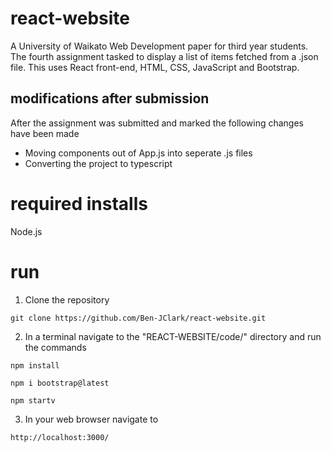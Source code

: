 # react-website

A University of Waikato Web Development paper for third year students. The fourth assignment tasked to display a list of items fetched from a .json file. This uses React front-end, HTML, CSS, JavaScript and Bootstrap.

## modifications after submission

After the assignment was submitted and marked the following changes have been made

- Moving components out of App.js into seperate .js files
- Converting the project to typescript

# required installs

Node.js

# run

1. Clone the repository

```
git clone https://github.com/Ben-JClark/react-website.git
```

2. In a terminal navigate to the "REACT-WEBSITE/code/" directory and run the commands

```
npm install
```

```
npm i bootstrap@latest
```

```
npm startv
```

3. In your web browser navigate to

```
http://localhost:3000/
```
